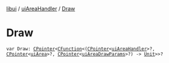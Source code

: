 [libui](../index.md) / [uiAreaHandler](index.md) / [Draw](./-draw.md)

# Draw

`var Draw: `[`CPointer`](../../kotlinx.cinterop/-c-pointer/index.md)`<`[`CFunction`](../../kotlinx.cinterop/-c-function/index.md)`<(`[`CPointer`](../../kotlinx.cinterop/-c-pointer/index.md)`<`[`uiAreaHandler`](index.md)`>?, `[`CPointer`](../../kotlinx.cinterop/-c-pointer/index.md)`<`[`uiArea`](../ui-area.md)`>?, `[`CPointer`](../../kotlinx.cinterop/-c-pointer/index.md)`<`[`uiAreaDrawParams`](../ui-area-draw-params/index.md)`>?) -> `[`Unit`](https://kotlinlang.org/api/latest/jvm/stdlib/kotlin/-unit/index.html)`>>?`